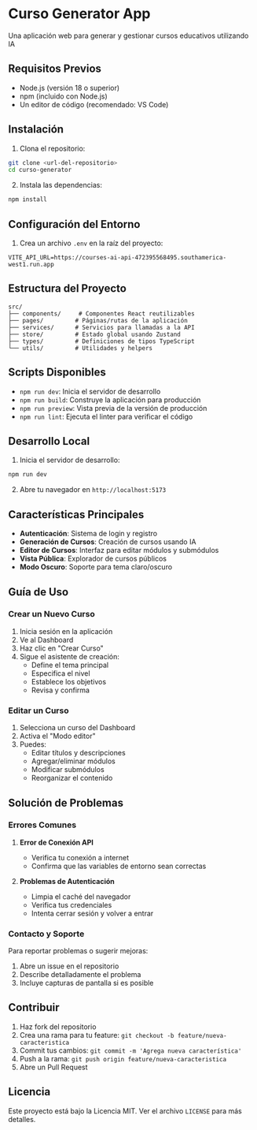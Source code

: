 # Curso Generator App

Una aplicación web para generar y gestionar cursos educativos utilizando IA

## Requisitos Previos

- Node.js (versión 18 o superior)
- npm (incluido con Node.js)
- Un editor de código (recomendado: VS Code)

## Instalación

1. Clona el repositorio:
```bash
git clone <url-del-repositorio>
cd curso-generator
```

2. Instala las dependencias:
```bash
npm install
```

## Configuración del Entorno

1. Crea un archivo `.env` en la raíz del proyecto:
```env
VITE_API_URL=https://courses-ai-api-472395568495.southamerica-west1.run.app
```

## Estructura del Proyecto

```
src/
├── components/     # Componentes React reutilizables
├── pages/         # Páginas/rutas de la aplicación
├── services/      # Servicios para llamadas a la API
├── store/         # Estado global usando Zustand
├── types/         # Definiciones de tipos TypeScript
└── utils/         # Utilidades y helpers
```

## Scripts Disponibles

- `npm run dev`: Inicia el servidor de desarrollo
- `npm run build`: Construye la aplicación para producción
- `npm run preview`: Vista previa de la versión de producción
- `npm run lint`: Ejecuta el linter para verificar el código

## Desarrollo Local

1. Inicia el servidor de desarrollo:
```bash
npm run dev
```

2. Abre tu navegador en `http://localhost:5173`

## Características Principales

- **Autenticación**: Sistema de login y registro
- **Generación de Cursos**: Creación de cursos usando IA
- **Editor de Cursos**: Interfaz para editar módulos y submódulos
- **Vista Pública**: Explorador de cursos públicos
- **Modo Oscuro**: Soporte para tema claro/oscuro

## Guía de Uso

### Crear un Nuevo Curso

1. Inicia sesión en la aplicación
2. Ve al Dashboard
3. Haz clic en "Crear Curso"
4. Sigue el asistente de creación:
   - Define el tema principal
   - Especifica el nivel
   - Establece los objetivos
   - Revisa y confirma

### Editar un Curso

1. Selecciona un curso del Dashboard
2. Activa el "Modo editor"
3. Puedes:
   - Editar títulos y descripciones
   - Agregar/eliminar módulos
   - Modificar submódulos
   - Reorganizar el contenido

## Solución de Problemas

### Errores Comunes

1. **Error de Conexión API**
   - Verifica tu conexión a internet
   - Confirma que las variables de entorno sean correctas

2. **Problemas de Autenticación**
   - Limpia el caché del navegador
   - Verifica tus credenciales
   - Intenta cerrar sesión y volver a entrar

### Contacto y Soporte

Para reportar problemas o sugerir mejoras:
1. Abre un issue en el repositorio
2. Describe detalladamente el problema
3. Incluye capturas de pantalla si es posible

## Contribuir

1. Haz fork del repositorio
2. Crea una rama para tu feature: `git checkout -b feature/nueva-caracteristica`
3. Commit tus cambios: `git commit -m 'Agrega nueva característica'`
4. Push a la rama: `git push origin feature/nueva-caracteristica`
5. Abre un Pull Request

## Licencia

Este proyecto está bajo la Licencia MIT. Ver el archivo `LICENSE` para más detalles.
